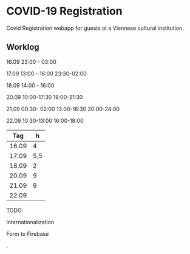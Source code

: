 # COVID-19 Registration

Covid Registration webapp for guests at a Viennese cultural institution.

## Worklog

16.09 23:00 - 03:00  

17.09 13:00 - 16:00 23:30-02:00

18.09 14:00 - 16:00

20.09 10:00-17:30 19:00-21:30

21.09 00:30- 02:00 13:00-16:30 20:00-24:00

22.09 10:30-13:00 16:00-18:00

| Tag  | h  |
|---|---|
| 16.09  | 4  |
| 17.09  | 5,5 |
| 18.09  | 2  |
| 20.09  | 9  |
| 21.09  |  9 |
| 22.09 |   |

TODO:

Internationalization

Form to Firebase

.
